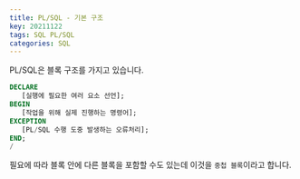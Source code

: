```yaml
---
title: PL/SQL - 기본 구조
key: 20211122
tags: SQL PL/SQL
categories: SQL
---
```


PL/SQL은 블록 구조를 가지고 있습니다.  

~~~sql
DECLARE
   [실행에 필요한 여러 요소 선언];
BEGIN
   [작업을 위해 실제 진행하는 명령어];
EXCEPTION
   [PL/SQL 수행 도중 발생하는 오류처리];
END;
/
~~~

필요에 따라 블록 안에 다른 블록을 포함할 수도 있는데 이것을 `중첩 블록`이라고 합니다.